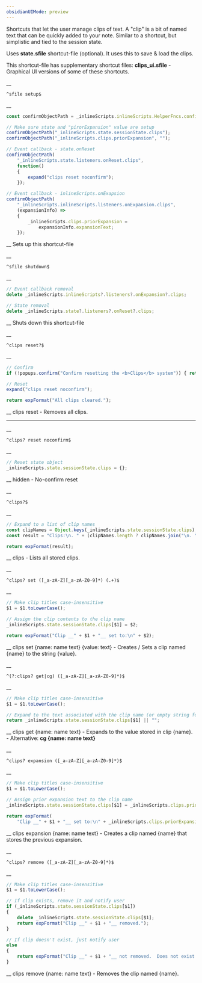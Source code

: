 ```yaml
---
obsidianUIMode: preview
---
```


Shortcuts that let the user manage clips of text.  A "clip" is a bit of named text that can be quickly added to your note.  Similar to a shortcut, but simplistic and tied to the session state.

Uses __state.sfile__ shortcut-file (optional).
It uses this to save & load the clips.

This shortcut-file has supplementary shortcut files:
__clips_ui.sfile__ - Graphical UI versions of some of these shortcuts.


__
```
^sfile setup$
```
__
```js
const confirmObjectPath = _inlineScripts.inlineScripts.HelperFncs.confirmObjectPath;

// Make sure state and "pirorExpansion" value are setup
confirmObjectPath("_inlineScripts.state.sessionState.clips");
confirmObjectPath("_inlineScripts.clips.priorExpansion", "");

// Event callback - state.onReset
confirmObjectPath(
	"_inlineScripts.state.listeners.onReset.clips",
	function()
	{
		expand("clips reset noconfirm");
	});

// Event callback - inlineScripts.onExapsion
confirmObjectPath(
	"_inlineScripts.inlineScripts.listeners.onExpansion.clips",
	(expansionInfo) =>
	{
		_inlineScripts.clips.priorExpansion =
			expansionInfo.expansionText;
	});
```
__
Sets up this shortcut-file


__
```
^sfile shutdown$
```
__
```js
// Event callback removal
delete _inlineScripts.inlineScripts?.listeners?.onExpansion?.clips;

// State removal
delete _inlineScripts.state?.listeners?.onReset?.clips;
```
__
Shuts down this shortcut-file


__
```
^clips reset?$
```
__
```js
// Confirm
if (!popups.confirm("Confirm resetting the <b>Clips</b> system")) { return null; }

// Reset
expand("clips reset noconfirm");

return expFormat("All clips cleared.");
```
__
clips reset - Removes all clips.
***


__
```
^clips? reset noconfirm$
```
__
```js
// Reset state object
_inlineScripts.state.sessionState.clips = {};
```
__
hidden - No-confirm reset


__
```
^clips?$
```
__
```js
// Expand to a list of clip names
const clipNames = Object.keys(_inlineScripts.state.sessionState.clips);
const result = "Clips:\n. " + (clipNames.length ? clipNames.join("\n. ") : "NONE");

return expFormat(result);
```
__
clips - Lists all stored clips.


__
```
^clips? set ([_a-zA-Z][_a-zA-Z0-9]*) (.+)$
```
__
```js
// Make clip titles case-insensitive
$1 = $1.toLowerCase();

// Assign the clip contents to the clip name
_inlineScripts.state.sessionState.clips[$1] = $2;

return expFormat("Clip __" + $1 + "__ set to:\n" + $2);
```
__
clips set {name: name text} {value: text} - Creates / Sets a clip named {name} to the string {value}.


__
```
^(?:clips? get|cg) ([_a-zA-Z][_a-zA-Z0-9]*)$
```
__
```js
// Make clip titles case-insensitive
$1 = $1.toLowerCase();

// Expand to the text associated with the clip name (or empty string for invalid name)
return _inlineScripts.state.sessionState.clips[$1] || "";
```
__
clips get {name: name text} - Expands to the value stored in clip {name}.
	- Alternative: __cg {name: name text}__


__
```
^clips? expansion ([_a-zA-Z][_a-zA-Z0-9]*)$
```
__
```js
// Make clip titles case-insensitive
$1 = $1.toLowerCase();

// Assign prior expansion text to the clip name
_inlineScripts.state.sessionState.clips[$1] = _inlineScripts.clips.priorExpansion;

return expFormat(
	"Clip __" + $1 + "__ set to:\n" + _inlineScripts.clips.priorExpansion);
```
__
clips expansion {name: name text} - Creates a clip named {name} that stores the previous expansion.


__
```
^clips? remove ([_a-zA-Z][_a-zA-Z0-9]*)$
```
__
```js
// Make clip titles case-insensitive
$1 = $1.toLowerCase();

// If clip exists, remove it and notify user
if (_inlineScripts.state.sessionState.clips[$1])
{
	delete _inlineScripts.state.sessionState.clips[$1];
	return expFormat("Clip __" + $1 + "__ removed.");
}

// If clip doesn't exist, just notify user
else
{
	return expFormat("Clip __" + $1 + "__ not removed.  Does not exist.");
}
```
__
clips remove {name: name text} - Removes the clip named {name}.
